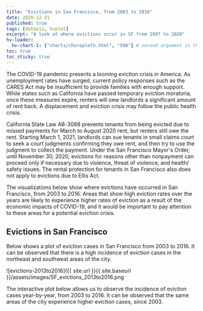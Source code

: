 ```yaml
---
title: "Evictions in San Francisco, from 2003 to 2016"
date: 2020-12-21
published: true
tags: [dataviz, hvplot]
excerpt: "A look at where evictions occur in SF from 1997 to 2020"
hv-loader:
  hv-chart-1: ["charts/choropleth.html", "500"] # second argument is the height
toc: true
toc_sticky: true
---
```


The COVID-19 pandemic presents a looming eviction crisis in America. As unemployment rates have surged, current policy responses such as the CARES Act may be insufficient to provide families with enough support. While states such as California have passed temporary eviction moratoria, once these measures expire, renters will oew landlords a significant amount of rent back. A displacement and eviction crisis may follow the public health crisis. 

California State Law AB-3088 prevents tenants from being evicted due to missed payments for March to August 2020 rent, but renters still owe the rent. Starting March 1, 2021, landlords can sue tenants in small claims court to seek a court judgments confirming they owe rent, and then try to use the judgment to collect the payment. Under the San Francisco Mayor's Order, until November 30, 2020, evictions for reasons other than nonpayment can proceed only if necessary due to violence, threat of violence, and health/ safety issues. The rental protection for tenants in San Francisco also does not apply to evictions due to Ellis Act. 

The visualizations below show where evictions have occurred in San Francisco, from 2003 to 2016. Areas that show high eviction rates over the years are likely to experience higher rates of eviction as a result of the economic impacts of COVID-19, and it would be important to pay attention to these areas for a potential eviction crisis. 


## Evictions in San Francisco 

Below shows a plot of eviction cases in San Francisco from 2003 to 2016. It can be observed that there is a high incidence of eviction cases in the northeast and southwest areas of the city. 

![evictions-2013to2016]({{ site.url }}{{ site.baseurl }}/assets/images/SF_evictions_2013to2016.png


The interactive plot below allows us to observe the incidence of eviction cases year-by-year, from 2003 to 2016. It can be observed that the same areas of the city experience higher eviction cases, since 2003. 

<div id="choropleth"></div>

